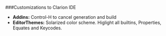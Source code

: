 ###Customizations to Clarion IDE

- **Addins:** Control-H to cancel generation and build
- **EditorThemes:** Solarized color scheme. Higlight all builtins, Properties, Equates and Keycodes.

